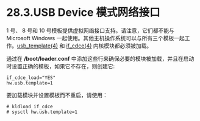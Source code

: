 # 28.3.USB Device 模式网络接口

1 号、 8 号和 10 号模板提供虚拟网络接口支持。请注意，它们都不能与 Microsoft Windows 一起使用。其他主机操作系统可以与所有三个模板一起工作。[usb_template(4)](https://www.freebsd.org/cgi/man.cgi?query=usb_template&sektion=4&format=html) 和 [if_cdce(4)](https://www.freebsd.org/cgi/man.cgi?query=if_cdce&sektion=4&format=html) 内核模块都必须被加载。

通过在 **/boot/loader.conf** 中添加这些行来确保必要的模块被加载，并且在启动时设置正确的模板，如果它不存在，则创建它:

```shell-sessionl
if_cdce_load="YES"
hw.usb.template=1
```

要加载模块并设置模板而不重启，请使用：

```shell-sessionl
# kldload if_cdce
# sysctl hw.usb.template=1
```
